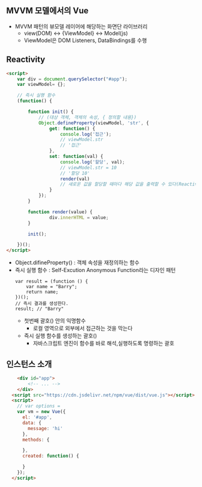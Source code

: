## MVVM 모델에서의 Vue
- MVVM 패턴의 뷰모델 레이어에 해당하는 화면단 라이브러리
	- view(DOM) <-> {ViewModel} <-> Model(js)
	- ViewModel은 DOM Listeners, DataBindings를 수행

## Reactivity
```html
<script>
	var div = document.querySelector("#app");
	var viewModel= {};

	// 즉시 실행 함수
	(function() {

		function init() {
			// (대상 객체, 객체의 속성, { 정의할 내용})
			Object.defineProperty(viewModel, 'str', {
				get: function() {
					console.log('접근');
					// viewModel.str
					// '접근'
				},
				set: function(val) {
					console.log('할당', val);
					// viewModel.str = 10 
					// '할당 10'
					render(val)
					// 새로운 값을 할당할 때마다 해당 값을 출력할 수 있다(Reactivity)
				}
			});
		}

		function render(value) {
				div.innerHTML = value;
		}

		init();

	})();
</script>
```
- Object.difineProperty() : 객체 속성을 재정의하는 함수
- 즉시 실행 함수 : Self-Excution Anonymous Function라는 디자인 패턴
	```
	var result = (function () {
		var name = "Barry";
		return name;
	})();
	// 즉시 결과를 생성한다.
	result; // "Barry"
	```
	- 첫번째 괄호() 안의 익명함수 
		- 로컬 영역으로 외부에서 접근하는 것을 막는다
	- 즉시 실행 함수를 생성하는 괄호() 
		- 자바스크립트 엔진이 함수를 바로 해석,실행하도록 명령하는 괄호


## 인스턴스 소개
```html
	<div id="app">
		<!-- ... -->
	</div>
  <script src="https://cdn.jsdelivr.net/npm/vue/dist/vue.js"></script>
  <script>
    // var options = 
    var vm = new Vue({
      el: '#app',
      data: {
        message: 'hi'
      },
      methods: {

      },
      created: function() {

      }
    });
  </script>
```
